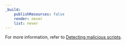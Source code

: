 ```yaml
---
_build:
    publishResources: false
    render: never
    list: never
---
```


For more information, refer to [Detecting malicious scripts](/page-shield/about/malicious-script-detection/).
